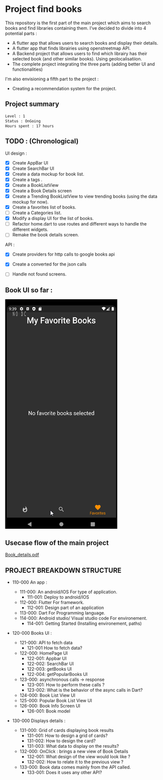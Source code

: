 # Project find books
This repository is the first part of the main project which aims to search books and find libraries containing them. I've decided to divide into 4 potential parts : 
- A flutter app that allows users to search books and display their details. 
- A flutter app that finds librairies using openstreetmap API.
- A Backend project that allows users to find which librairy has their selected book (and other similar books). Using geolocalisatiion.
- The complete project integrating the three parts (adding better UI and functionalities)

I'm also envisioning a fifth part to the project :
- Creating a recommendation system for the project.


## Project summary

``` 
Level : 1
Status : OnGoing
Hours spent : 17 hours 
```
## TODO : (Chronological)

UI design : 

- [x] Create AppBar UI
- [x] Create SearchBar UI
- [x] Create a data mockup for book list.
- [x] Create a tags .
- [x] Create a BookListView
- [x] Create a Book Details screen
- [x] Create a Trending BookListView to view trending books (using the data mockup for now).
- [x] Create a favorites list of books.
- [ ] Create a Categories list.
- [x] Modify a display UI for the list of books.
- [ ] Refactor home.dart to use routes and different ways to handle the different widgets. 
- [ ] Remake the book details screen.

API : 
- [x] Create providers for http calls to google books api 
- [x] Create a converted for the json calls
- [ ] Handle not found screens.


## Book UI so far :

![Search Favorite Demo #1](./assets/demo2.gif) 


## Usecase flow of the main project

[Book_details.pdf](./assets/Book_details.pdf)




## PROJECT BREAKDOWN STRUCTURE

- 110-000 An app : 
	- 111-000: An android/IOS For type of application.
		- 111-001: Deploy to android/IOS
	- 112-000: Flutter For framework.
		- 112-001: Design part of an application
	- 113-000: Dart For Programming language.
	- 114-000: Android studio/ Visual studio code For environement.
		- 114-001: Getting Started (Installing environement, paths)

- 120-000 Books UI :  
	- 121-000: API to fetch data
		- 121-001 How to fetch data?
	- 122-000: HomePage UI
		- 122-001: Appbar UI
		- 122-002: SearchBar UI
		- 122-003: getBooks UI
		- 122-004: getPopularBooks UI
	- 123-000: asynchronous calls -> response
		- 123-001: How to perform these calls ?
		- 123-002: What is the behavior of the async calls in Dart?
	- 124-000: Book List View UI
	- 125-000: Popular Book List View UI
	- 126-000: Book Info Screen UI
		- 126-001: Book model

- 130-000 Displays details : 
	- 131-000: Grid of cards displaying book results
		- 131-001: How to design a grid of cards?
		- 131-002: How to design the card? 
		- 131-003: What data to display on the results?
	- 132-000: OnClick : brings a new view of Book Details
		- 132-001: What design of the view would look like ?
		- 132-002: How to relate it to the previous view ?
	- 133-000: Book data comes mainly from the API called.
		- 133-001: Does it uses any other API?

